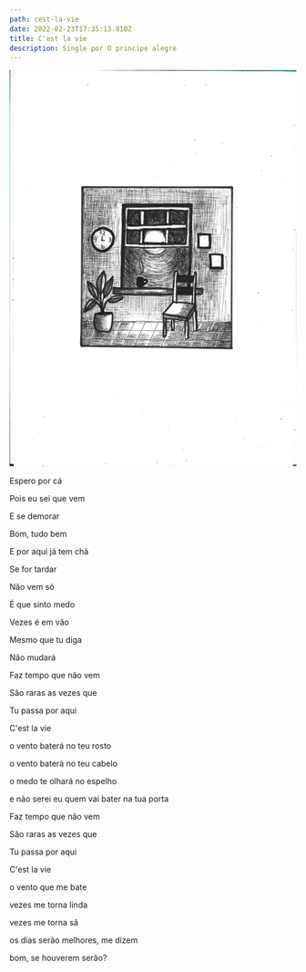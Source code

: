 ```yaml
---
path: cest-la-vie
date: 2022-02-23T17:35:13.810Z
title: C'est la vie
description: Single por O principe alegre
---
```

![Capa single](../assets/capamusica.jpg "Capa")

Espero por cá

Pois eu sei que vem

E se demorar

Bom, tudo bem

E por aqui já tem chá

Se for tardar

Não vem só

É que sinto medo

Vezes é em vão

Mesmo que tu diga

Não mudará

Faz tempo que não vem

São raras as vezes que

Tu passa por aqui

C'est la vie

o vento baterá no teu rosto

o vento baterá no teu cabelo

o medo te olhará no espelho

e não serei eu quem vai bater na tua porta

Faz tempo que não vem

São raras as vezes que

Tu passa por aqui

C'est la vie

o vento que me bate

vezes me torna linda

vezes me torna sã

os dias serão melhores, me dizem

bom, se houverem serão?
